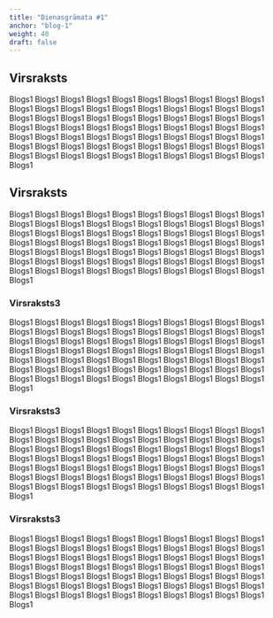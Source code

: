 ```yaml
---
title: "Dienasgrāmata #1"
anchor: "blog-1"
weight: 40
draft: false
---
```


## Virsraksts

Blogs1 Blogs1 Blogs1 Blogs1 Blogs1 Blogs1 Blogs1 Blogs1 Blogs1 Blogs1 Blogs1 Blogs1 Blogs1 Blogs1 Blogs1 Blogs1 Blogs1 Blogs1 Blogs1 Blogs1 Blogs1 Blogs1 Blogs1 Blogs1 Blogs1 Blogs1 Blogs1 Blogs1 Blogs1 Blogs1 Blogs1 Blogs1 Blogs1 Blogs1 Blogs1 Blogs1 Blogs1 Blogs1 Blogs1 Blogs1 Blogs1 Blogs1 Blogs1 Blogs1 Blogs1 Blogs1 Blogs1 Blogs1 Blogs1 Blogs1 Blogs1 Blogs1 Blogs1 Blogs1 Blogs1 Blogs1 Blogs1 Blogs1 Blogs1 Blogs1 Blogs1 Blogs1 Blogs1 Blogs1 Blogs1 Blogs1 Blogs1 Blogs1 Blogs1 Blogs1 Blogs1 

## Virsraksts

Blogs1 Blogs1 Blogs1 Blogs1 Blogs1 Blogs1 Blogs1 Blogs1 Blogs1 Blogs1 Blogs1 Blogs1 Blogs1 Blogs1 Blogs1 Blogs1 Blogs1 Blogs1 Blogs1 Blogs1 Blogs1 Blogs1 Blogs1 Blogs1 Blogs1 Blogs1 Blogs1 Blogs1 Blogs1 Blogs1 Blogs1 Blogs1 Blogs1 Blogs1 Blogs1 Blogs1 Blogs1 Blogs1 Blogs1 Blogs1 Blogs1 Blogs1 Blogs1 Blogs1 Blogs1 Blogs1 Blogs1 Blogs1 Blogs1 Blogs1 Blogs1 Blogs1 Blogs1 Blogs1 Blogs1 Blogs1 Blogs1 Blogs1 Blogs1 Blogs1 Blogs1 Blogs1 Blogs1 Blogs1 Blogs1 Blogs1 Blogs1 Blogs1 Blogs1 Blogs1 Blogs1 

### Virsraksts3

Blogs1 Blogs1 Blogs1 Blogs1 Blogs1 Blogs1 Blogs1 Blogs1 Blogs1 Blogs1 Blogs1 Blogs1 Blogs1 Blogs1 Blogs1 Blogs1 Blogs1 Blogs1 Blogs1 Blogs1 Blogs1 Blogs1 Blogs1 Blogs1 Blogs1 Blogs1 Blogs1 Blogs1 Blogs1 Blogs1 Blogs1 Blogs1 Blogs1 Blogs1 Blogs1 Blogs1 Blogs1 Blogs1 Blogs1 Blogs1 Blogs1 Blogs1 Blogs1 Blogs1 Blogs1 Blogs1 Blogs1 Blogs1 Blogs1 Blogs1 Blogs1 Blogs1 Blogs1 Blogs1 Blogs1 Blogs1 Blogs1 Blogs1 Blogs1 Blogs1 Blogs1 Blogs1 Blogs1 Blogs1 Blogs1 Blogs1 Blogs1 Blogs1 Blogs1 Blogs1 Blogs1 

### Virsraksts3

Blogs1 Blogs1 Blogs1 Blogs1 Blogs1 Blogs1 Blogs1 Blogs1 Blogs1 Blogs1 Blogs1 Blogs1 Blogs1 Blogs1 Blogs1 Blogs1 Blogs1 Blogs1 Blogs1 Blogs1 Blogs1 Blogs1 Blogs1 Blogs1 Blogs1 Blogs1 Blogs1 Blogs1 Blogs1 Blogs1 Blogs1 Blogs1 Blogs1 Blogs1 Blogs1 Blogs1 Blogs1 Blogs1 Blogs1 Blogs1 Blogs1 Blogs1 Blogs1 Blogs1 Blogs1 Blogs1 Blogs1 Blogs1 Blogs1 Blogs1 Blogs1 Blogs1 Blogs1 Blogs1 Blogs1 Blogs1 Blogs1 Blogs1 Blogs1 Blogs1 Blogs1 Blogs1 Blogs1 Blogs1 Blogs1 Blogs1 Blogs1 Blogs1 Blogs1 Blogs1 Blogs1 

### Virsraksts3

Blogs1 Blogs1 Blogs1 Blogs1 Blogs1 Blogs1 Blogs1 Blogs1 Blogs1 Blogs1 Blogs1 Blogs1 Blogs1 Blogs1 Blogs1 Blogs1 Blogs1 Blogs1 Blogs1 Blogs1 Blogs1 Blogs1 Blogs1 Blogs1 Blogs1 Blogs1 Blogs1 Blogs1 Blogs1 Blogs1 Blogs1 Blogs1 Blogs1 Blogs1 Blogs1 Blogs1 Blogs1 Blogs1 Blogs1 Blogs1 Blogs1 Blogs1 Blogs1 Blogs1 Blogs1 Blogs1 Blogs1 Blogs1 Blogs1 Blogs1 Blogs1 Blogs1 Blogs1 Blogs1 Blogs1 Blogs1 Blogs1 Blogs1 Blogs1 Blogs1 Blogs1 Blogs1 Blogs1 Blogs1 Blogs1 Blogs1 Blogs1 Blogs1 Blogs1 Blogs1 Blogs1 